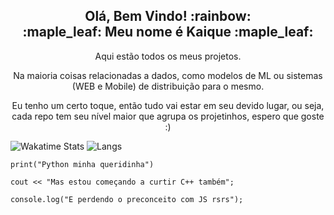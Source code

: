 <h2 align="center">Olá, Bem Vindo! :rainbow:<br/>:maple_leaf: Meu nome é Kaique :maple_leaf:</h1>

<p align="center">Aqui estão todos os meus projetos.</p>
<p align="center">Na maioria coisas relacionadas a dados, como modelos de ML ou sistemas (WEB e Mobile) de distribuição para o mesmo.</p>
<p align="center">Eu tenho um certo toque, então tudo vai estar em seu devido lugar, ou seja, cada repo tem seu nível maior que agrupa os projetinhos, espero que goste :)</p>

![Wakatime Stats](https://github-readme-stats.vercel.app/api/wakatime?username=EdCKiq&theme=dark&layout=compact&langs_count=5)
![Langs](https://github-readme-stats.vercel.app/api/top-langs/?username=bdkiqdd&theme=dark&layout=compact)

~~~
print("Python minha queridinha")

cout << "Mas estou começando a curtir C++ também";

console.log("E perdendo o preconceito com JS rsrs");
~~~
